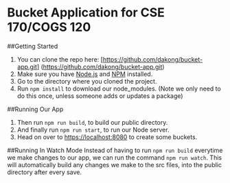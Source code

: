 # Bucket Application for CSE 170/COGS 120

##Getting Started
1. You can clone the repo here: [https://github.com/dakong/bucket-app.git] (https://github.com/dakong/bucket-app.git)
2. Make sure you have [Node.js](http://nodejs.org/) and [NPM](https://npmjs.com) installed.
3. Go to the directory where you cloned the project.
4. Run `npm install` to download our node_modules. (Note we only need to do this once, unless someone adds or updates a package)

##Running Our App
1. Then run `npm run build`, to build our public directory.
2. And finally run `npm run start`, to run our Node server.
3. Head on over to [https://localhost:8080](https://localhost:8080) to create some buckets.

##Running In Watch Mode
Instead of having to run `npm run build` everytime we make changes to our app, we can run the command `npm run watch`. This will automatically build any changes we make to the src files, into the public directory after every save.
